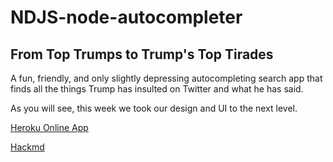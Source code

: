 # NDJS-node-autocompleter

## From Top Trumps to Trump's Top Tirades

A fun, friendly, and only slightly depressing autocompleting search app that finds all the things Trump has insulted on Twitter and what he has said. 

As you will see, this week we took our design and UI to the next level. 

[Heroku Online App](https://desolate-shore-83992.herokuapp.com/)

[Hackmd](https://hackmd.io/hN7b6w2QTtSa_As3WQvT_w)